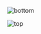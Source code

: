 




![bottom](/sebseb7/LipoManager/raw/master/bot.png)


![top](/sebseb7/LipoManager/raw/master/top.png)
